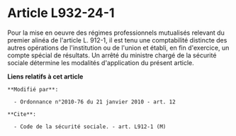 # Article L932-24-1

Pour la mise en oeuvre des régimes professionnels mutualisés relevant du premier alinéa de l'article L. 912-1, il est tenu
une comptabilité distincte des autres opérations de l'institution ou de l'union et établi, en fin d'exercice, un compte
spécial de résultats. Un arrêté du ministre chargé de la sécurité sociale détermine les modalités d'application du présent
article.

**Liens relatifs à cet article**

	**Modifié par**:

	  - Ordonnance n°2010-76 du 21 janvier 2010 - art. 12

	**Cite**:

	  - Code de la sécurité sociale. - art. L912-1 (M)
